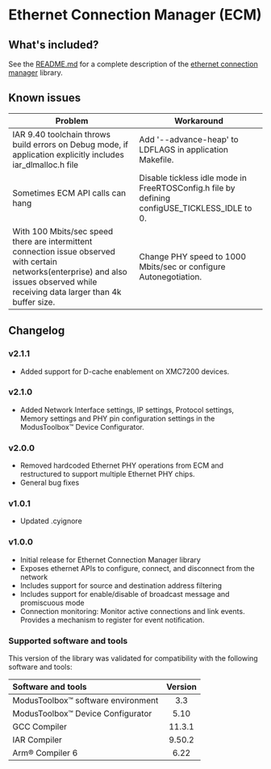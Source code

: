 # Ethernet Connection Manager (ECM)

## What's included?

See the [README.md](./README.md) for a complete description of the [ethernet connection manager](https://github.com/Infineon/ethernet-connection-manager) library.

## Known issues
| Problem | Workaround |
| ------- | ---------- |
| IAR 9.40 toolchain throws build errors on Debug mode, if application explicitly includes iar_dlmalloc.h file | Add '--advance-heap' to LDFLAGS in application Makefile. |
| Sometimes ECM API calls can hang | Disable tickless idle mode in FreeRTOSConfig.h file by defining configUSE_TICKLESS_IDLE to 0. |
| With 100 Mbits/sec speed there are intermittent connection issue observed with certain networks(enterprise) and also issues observed while receiving data larger than 4k buffer size. | Change PHY speed to 1000 Mbits/sec or configure Autonegotiation. |

## Changelog

### v2.1.1

- Added support for D-cache enablement on XMC7200 devices.

### v2.1.0

- Added Network Interface settings, IP settings, Protocol settings, Memory settings and PHY pin configuration settings in the ModusToolbox&trade; Device Configurator.

### v2.0.0

- Removed hardcoded Ethernet PHY operations from ECM and restructured to support multiple Ethernet PHY chips.
- General bug fixes

### v1.0.1

- Updated .cyignore

### v1.0.0

- Initial release for Ethernet Connection Manager library
- Exposes ethernet APIs to configure, connect, and disconnect from the network
- Includes support for source and destination address filtering
- Includes support for enable/disable of broadcast message and promiscuous mode
- Connection monitoring: Monitor active connections and link events. Provides a mechanism to register for event notification.

### Supported software and tools

This version of the library was validated for compatibility with the following software and tools:

| Software and tools                                         | Version |
| :---                                                       | :----:  |
| ModusToolbox&trade; software environment                   | 3.3     |
| ModusToolbox&trade; Device Configurator                    | 5.10    |
| GCC Compiler                                               | 11.3.1  |
| IAR Compiler                                               | 9.50.2  |
| Arm&reg; Compiler 6                                        | 6.22    |
